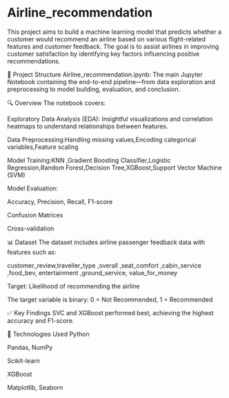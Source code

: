 # Airline_recommendation

This project aims to build a machine learning model that predicts whether a customer would recommend an airline based on various flight-related features and customer feedback. The goal is to assist airlines in improving customer satisfaction by identifying key factors influencing positive recommendations.

📁 Project Structure
Airline_recommendation.ipynb: The main Jupyter Notebook containing the end-to-end pipeline—from data exploration and preprocessing to model building, evaluation, and conclusion.

🔍 Overview
The notebook covers:

Exploratory Data Analysis (EDA): Insightful visualizations and correlation heatmaps to understand relationships between features.

Data Preprocessing:Handling missing values,Encoding categorical variables,Feature scaling

Model Training:KNN ,Gradient Boosting Classifier,Logistic Regression,Random Forest,Decision Tree,XGBoost,Support Vector Machine (SVM)

Model Evaluation:

Accuracy, Precision, Recall, F1-score

Confusion Matrices

Cross-validation

📊 Dataset
The dataset includes airline passenger feedback data with features such as:

customer_review,traveller_type ,overall	,seat_comfort	,cabin_service	,food_bev,	entertainment	,ground_service,	value_for_money 


Target: Likelihood of recommending the airline

The target variable is binary: 0 = Not Recommended, 1 = Recommended

✅ Key Findings
SVC and XGBoost performed best, achieving the highest accuracy and F1-score.

🧰 Technologies Used
Python

Pandas, NumPy

Scikit-learn

XGBoost

Matplotlib, Seaborn
